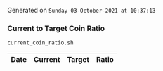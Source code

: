 Generated on `Sunday 03-October-2021 at 10:37:13`

### Current to Target Coin Ratio
`current_coin_ratio.sh`

Date|Current|Target|Ratio
---|---|---|---
